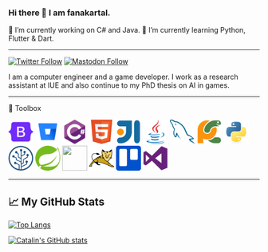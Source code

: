 ### Hi there 👋 I am fanakartal.
🔭 I’m currently working on C# and Java.
🌱 I’m currently learning Python, Flutter & Dart.

---

[![Twitter Follow](https://img.shields.io/twitter/follow/fanakartal_?style=social)](https://twitter.com/intent/follow?screen_name=fanakartal_) [![Mastodon Follow](https://img.shields.io/mastodon/follow/000012052?style=social)](https://mastodon.gamedev.place/web/accounts/12052#)

I am a computer engineer and a game developer. I work as a research assistant at IUE and also continue to my PhD thesis on AI in games.

---

🧰 Toolbox

<img src="https://raw.githubusercontent.com/devicons/devicon/master/icons/bootstrap/bootstrap-plain.svg" width="50" height="50" /> <img src="https://raw.githubusercontent.com/devicons/devicon/master/icons/bitbucket/bitbucket-original.svg" width="50" height="50" /> <img src="https://raw.githubusercontent.com/devicons/devicon/master/icons/csharp/csharp-original.svg" width="50" height="50" /> <img src="https://raw.githubusercontent.com/devicons/devicon/master/icons/html5/html5-original.svg" width="50" height="50" /> <img src="https://raw.githubusercontent.com/devicons/devicon/master/icons/intellij/intellij-original.svg"  width="50" height="50" /> <img src="https://raw.githubusercontent.com/devicons/devicon/master/icons/java/java-original.svg" width="50" height="50" /> <img src="https://raw.githubusercontent.com/devicons/devicon/master/icons/mysql/mysql-original.svg" width="50" height="50" /> <img src="https://raw.githubusercontent.com/devicons/devicon/master/icons/pycharm/pycharm-original.svg" width="50" height="50" /> <img src="https://raw.githubusercontent.com/devicons/devicon/master/icons/python/python-original.svg" width="50" height="50" /> <img src="https://raw.githubusercontent.com/devicons/devicon/master/icons/sourcetree/sourcetree-original.svg" width="50" height="50" /> <img src="https://raw.githubusercontent.com/devicons/devicon/master/icons/spring/spring-original.svg" width="50" height="50" /> <img src="https://cdn.worldvectorlogo.com/logos/hibernate.svg" width="50" height="50" /> <img src="https://raw.githubusercontent.com/devicons/devicon/master/icons/tomcat/tomcat-original.svg" width="50" height="50" /> <img src="https://raw.githubusercontent.com/devicons/devicon/master/icons/trello/trello-plain.svg" width="50" height="50" /> <img src="https://raw.githubusercontent.com/devicons/devicon/master/icons/visualstudio/visualstudio-plain.svg" width="50" height="50" />

---

## &#x1f4c8; My GitHub Stats

[![Top Langs](https://github-readme-stats.vercel.app/api/top-langs/?username=Fanakartal&hide=hlsl,smalltalk&theme=radical)](https://github.com/anuraghazra/github-readme-stats)

[![Catalin's GitHub stats](https://github-readme-stats.vercel.app/api?username=Fanakartal&theme=radical)](https://github.com/anuraghazra/github-readme-stats)

<!--
**Fanakartal/Fanakartal** is a ✨ _special_ ✨ repository because its `README.md` (this file) appears on your GitHub profile.

Here are some ideas to get you started:

- 🔭 I’m currently working on ...
- 🌱 I’m currently learning ...
- 👯 I’m looking to collaborate on ...
- 🤔 I’m looking for help with ...
- 💬 Ask me about ...
- 📫 How to reach me: ...
- 😄 Pronouns: ...
- ⚡ Fun fact: ...
-->
